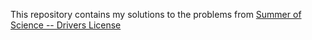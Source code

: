 This repository contains my solutions to the problems from [Summer of Science -- Drivers License](https://github.com/shadowboi2005/SoC-Drivers-License/)
